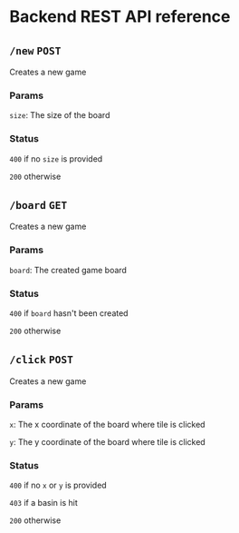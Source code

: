 # Backend REST API reference



## `/new` `POST`
Creates a new game
### Params
`size`: The size of the board

### Status
`400` if no `size` is provided

`200` otherwise

 

## `/board` `GET`
Creates a new game
### Params
`board`: The created game board

### Status
`400` if `board` hasn't been created

`200` otherwise

 

## `/click` `POST`
Creates a new game
### Params
`x`: The x coordinate of the board where tile is clicked

`y`: The y coordinate of the board where tile is clicked

### Status
`400` if no `x` or `y` is provided

`403` if  a basin is hit

`200` otherwise

